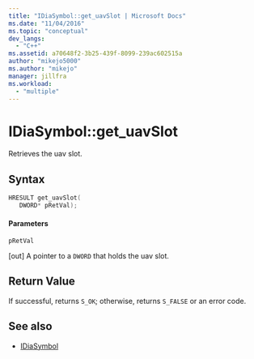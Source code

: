 ```yaml
---
title: "IDiaSymbol::get_uavSlot | Microsoft Docs"
ms.date: "11/04/2016"
ms.topic: "conceptual"
dev_langs:
  - "C++"
ms.assetid: a70648f2-3b25-439f-8099-239ac602515a
author: "mikejo5000"
ms.author: "mikejo"
manager: jillfra
ms.workload:
  - "multiple"
---
```

# IDiaSymbol::get_uavSlot
Retrieves the uav slot.

## Syntax

```C++
HRESULT get_uavSlot(
   DWORD* pRetVal);
```

#### Parameters
 `pRetVal`

[out] A pointer to a `DWORD` that holds the uav slot.

## Return Value
 If successful, returns `S_OK`; otherwise, returns `S_FALSE` or an error code.

## See also
- [IDiaSymbol](../../debugger/debug-interface-access/idiasymbol.md)